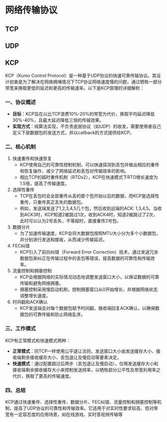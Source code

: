 # 网络传输协议

## TCP



## UDP



## KCP

KCP（Kumo Control Protocol）是一种基于UDP协议的快速可靠传输协议。其设计初衷是为了解决在网络拥堵情况下TCP协议网络速度慢的问题，通过牺牲一部分带宽来换取更低的延迟和更高的传输速率。以下是KCP原理的详细解析：

### 一、协议概述

- **目标**：KCP旨在以比TCP浪费10%-20%的带宽为代价，换取平均延迟降低30%-40%，且最大延迟降低三倍的传输效果。
- **实现方式**：纯算法实现，不负责底层协议（如UDP）的收发，需要使用者自己定义下层数据包的发送方式，并以callback的方式提供给KCP。

### 二、核心机制

1. 快速重传和快速恢复
   - KCP使用自己的可靠性控制机制，可以快速探测到丢包并做出相应的重传和恢复操作，减少了网络延迟和丢包对传输效率的影响。
   - 相比TCP的超时重传机制（RTOx2），KCP在快速模式下RTO增长速度为1.5倍，提高了传输速度。
2. 选择性重传
   - TCP在丢包时会全部重传从丢的那个包开始以后的数据，而KCP是选择性重传，只重传真正丢失的数据包。
   - 例如，发送端发送了1,2,3,4,5几个包，然后收到远端的ACK: 1,3,4,5。当收到ACK3时，KCP知道2被跳过1次，收到ACK4时，知道2被跳过了2次，此时可以认为2号丢失，不等超时，直接重传2号包。
3. 数据分片
   - 为了加速传输速度，KCP会将大数据包按照MTU大小分为多个小数据包，并分别进行发送和接收，从而减少传输延迟。
4. FEC纠错
   - KCP引入了前向纠错（Forward Error Correction）技术，通过发送冗余数据包来纠正在传输过程中的丢包等错误，提高数据的可靠性和传输效率。
5. 流量控制和拥塞控制
   - KCP会根据网络的实际情况动态地调整发送窗口大小，以保证数据的可靠传输和避免网络拥塞。
   - 拥塞控制采用慢启动机制，控制拥塞窗口从0开始增长，并根据网络状态调整增长速度。
6. 时间戳和ACK确认
   - KCP发送端会对每个数据包赋予时间戳，接收端回复ACK确认，以确保数据包的可靠传输和防止网络乱序。

### 三、工作模式

KCP有正常模式和快速模式两种：

- **正常模式**：同TCP一样使用公平退让法则，发送窗口大小由发送缓存大小、接收端剩余接收缓存大小、丢包退让及慢启动等要素决定。
- **快速模式**：通过配置跳过后两步（丢包退让及慢启动），仅用发送缓存大小和接收端剩余接收缓存大小来控制发送频率，以牺牲部分公平性及带宽利用率之代价，换取了更高的传输速度。

### 四、总结

KCP通过快速重传、选择性重传、数据分片、FEC纠错、流量控制和拥塞控制等机制，提高了UDP协议的可靠性和传输效率。它适用于对实时性要求较高、但对带宽有一定容忍度的应用场景，如在线游戏、实时音视频传输等